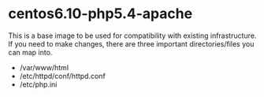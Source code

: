 # centos6.10-php5.4-apache
This is a base image to be used for compatibility with existing infrastructure.
If you need to make changes, there are three important directories/files you can map into.
- /var/www/html
- /etc/httpd/conf/httpd.conf
- /etc/php.ini
